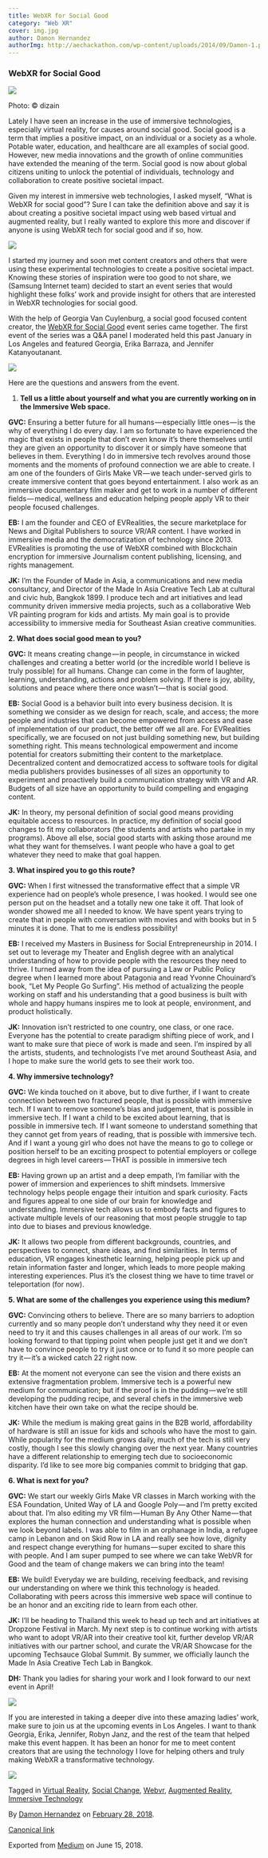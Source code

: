 ```yaml
---
title: WebXR for Social Good
category: "Web XR"
cover: img.jpg
author: Damon Hernandez
authorImg: http://aechackathon.com/wp-content/uploads/2014/09/Damon-1.png
---
```


### WebXR for Social Good

![](https://cdn-images-1.medium.com/max/800/1*-DdJf3jHSVNiSzwP0b6p0w.jpeg)

Photo: © dizain

Lately I have seen an increase in the use of immersive technologies, especially virtual reality, for causes around social good. Social good is a term that implies a positive impact, on an individual or a society as a whole. Potable water, education, and healthcare are all examples of social good. However, new media innovations and the growth of online communities have extended the meaning of the term. Social good is now about global citizens uniting to unlock the potential of individuals, technology and collaboration to create positive societal impact.

Given my interest in immersive web technologies, I asked myself, “What is WebXR for social good”? Sure I can take the definition above and say it is about creating a positive societal impact using web based virtual and augmented reality, but I really wanted to explore this more and discover if anyone is using WebXR tech for social good and if so, how.

![](https://cdn-images-1.medium.com/max/800/1*H19sIsJPoL_ck3Pyz54Qhg.jpeg)

I started my journey and soon met content creators and others that were using these experimental technologies to create a positive societal impact. Knowing these stories of inspiration were too good to not share, we (Samsung Internet team) decided to start an event series that would highlight these folks’ work and provide insight for others that are interested in WebXR technologies for social good.

With the help of Georgia Van Cuylenburg, a social good focused content creator, the [WebXR for Social Good](http://www.webxrforsocialgood.com/) event series came together. The first event of the series was a Q&A panel I moderated held this past January in Los Angeles and featured Georgia, Erika Barraza, and Jennifer Katanyoutanant.

![](https://cdn-images-1.medium.com/max/800/1*AxKtVRAfFnhaS5OVlV5FRw.jpeg)

Here are the questions and answers from the event.

1.  **Tell us a little about yourself and what you are currently working on in the Immersive Web space.**

**GVC:** Ensuring a better future for all humans — especially little ones — is the why of everything I do every day. I am so fortunate to have experienced the magic that exists in people that don’t even know it’s there themselves until they are given an opportunity to discover it or simply have someone that believes in them. Everything I do in immersive tech revolves around those moments and the moments of profound connection we are able to create. I am one of the founders of Girls Make VR — we teach under-served girls to create immersive content that goes beyond entertainment. I also work as an immersive documentary film maker and get to work in a number of different fields — medical, wellness and education helping people apply VR to their people focused challenges.

**EB:** I am the founder and CEO of EVRealities, the secure marketplace for News and Digital Publishers to source VR/AR content. I have worked in immersive media and the democratization of technology since 2013. EVRealities is promoting the use of WebXR combined with Blockchain encryption for immersive Journalism content publishing, licensing, and rights management.

**JK:** I’m the Founder of Made in Asia, a communications and new media consultancy, and Director of the Made In Asia Creative Tech Lab at cultural and civic hub, Bangkok 1899. I produce tech and art initiatives and lead community driven immersive media projects, such as a collaborative Web VR painting program for kids and artists. My main goal is to provide accessibility to immersive media for Southeast Asian creative communities.

**2\. What does social good mean to you?**

**GVC:** It means creating change — in people, in circumstance in wicked challenges and creating a better world (or the incredible world I believe is truly possible) for all humans. Change can come in the form of laughter, learning, understanding, actions and problem solving. If there is joy, ability, solutions and peace where there once wasn’t — that is social good.

**EB:** Social Good is a behavior built into every business decision. It is something we consider as we design for reach, scale, and access; the more people and industries that can become empowered from access and ease of implementation of our product, the better off we all are. For EVRealities specifically, we are focused on not just building something new, but building something right. This means technological empowerment and income potential for creators submitting their content to the marketplace. Decentralized content and democratized access to software tools for digital media publishers provides businesses of all sizes an opportunity to experiment and proactively build a communication strategy with VR and AR. Budgets of all size have an opportunity to build compelling and engaging content.

**JK:** In theory, my personal definition of social good means providing equitable access to resources. In practice, my definition of social good changes to fit my collaborators (the students and artists who partake in my programs). Above all else, social good starts with asking those around me what they want for themselves. I want people who have a goal to get whatever they need to make that goal happen.

**3\. What inspired you to go this route?**

**GVC:** When I first witnessed the transformative effect that a simple VR experience had on people’s whole presence, I was hooked. I would see one person put on the headset and a totally new one take it off. That look of wonder showed me all I needed to know. We have spent years trying to create that in people with conversation with movies and with books but in 5 minutes it is done. That to me is endless possibility!

**EB:** I received my Masters in Business for Social Entrepreneurship in 2014. I set out to leverage my Theater and English degree with an analytical understanding of how to provide people with the resources they need to thrive. I turned away from the idea of pursuing a Law or Public Policy degree when I learned more about Patagonia and read Yvonne Chouinard’s book, “Let My People Go Surfing”. His method of actualizing the people working on staff and his understanding that a good business is built with whole and happy humans inspires me to look at people, environment, and product holistically.

**JK:** Innovation isn’t restricted to one country, one class, or one race. Everyone has the potential to create paradigm shifting piece of work, and I want to make sure that piece of work is made and seen. I’m inspired by all the artists, students, and technologists I’ve met around Southeast Asia, and I hope to make sure the world gets to see their work too.

**4\. Why immersive technology?**

**GVC:** We kinda touched on it above, but to dive further, if I want to create connection between two fractured people, that is possible with immersive tech. If I want to remove someone’s bias and judgement, that is possible in immersive tech. If I want a child to be excited about learning, that is possible in immersive tech. If I want someone to understand something that they cannot get from years of reading, that is possible with immersive tech. And if I want a young girl who does not have the means to go to college or position herself to be an exciting prospect to potential employers or college degrees in high level careers — THAT is possible in immersive tech

**EB:** Having grown up an artist and a deep empath, I’m familiar with the power of immersion and experiences to shift mindsets. Immersive technology helps people engage their intuition and spark curiosity. Facts and figures appeal to one side of our brain for knowledge and understanding. Immersive tech allows us to embody facts and figures to activate multiple levels of our reasoning that most people struggle to tap into due to biases and previous knowledge.

**JK:** It allows two people from different backgrounds, countries, and perspectives to connect, share ideas, and find similarities. In terms of education, VR engages kinesthetic learning, helping people pick up and retain information faster and longer, which leads to more people making interesting experiences. Plus it’s the closest thing we have to time travel or teleportation (for now).

**5\. What are some of the challenges you experience using this medium?**

**GVC:** Convincing others to believe. There are so many barriers to adoption currently and so many people don’t understand why they need it or even need to try it and this causes challenges in all areas of our work. I’m so looking forward to that tipping point when people just get it and we don’t have to convince people to try it just once or to fund it so more people can try it — it’s a wicked catch 22 right now.

**EB:** At the moment not everyone can see the vision and there exists an extensive fragmentation problem. Immersive tech is a powerful new medium for communication; but if the proof is in the pudding — we’re still developing the pudding recipe, and several chefs in the immersive web kitchen have their own take on what the recipe should be.

**JK:** While the medium is making great gains in the B2B world, affordability of hardware is still an issue for kids and schools who have the most to gain. While popularity for the medium grows daily, much of the tech is still very costly, though I see this slowly changing over the next year. Many countries have a different relationship to emerging tech due to socioeconomic disparity. I’d like to see more big companies commit to bridging that gap.

**6\. What is next for you?**

**GVC:** We start our weekly Girls Make VR classes in March working with the ESA Foundation, United Way of LA and Google Poly — and I’m pretty excited about that. I’m also editing my VR film — Human By Any Other Name — that explores the human connection and understanding what is possible when we look beyond labels. I was able to film in an orphanage in India, a refugee camp in Lebanon and on Skid Row in LA and really see how love, dignity and respect change everything for humans — super excited to share this with people. And I am super pumped to see where we can take WebVR for Good and the team of change makers we can bring into the team!

**EB:** We build! Everyday we are building, receiving feedback, and revising our understanding on where we think this technology is headed. Collaborating with peers across this immersive web space will continue to be an honor and an exciting ride to learn from each other.

**JK:** I’ll be heading to Thailand this week to head up tech and art initiatives at Dropzone Festival in March. My next step is to continue working with artists who want to adopt VR/AR into their creative tool kit, further develop VR/AR initiatives with our partner school, and curate the VR/AR Showcase for the upcoming Techsauce Global Summit. By summer, we officially launch the Made In Asia Creative Tech Lab in Bangkok.

**DH:** Thank you ladies for sharing your work and I look forward to our next event in April!

![](https://cdn-images-1.medium.com/max/800/1*Jr5P6KR3cZ8qOejmLkwljg.jpeg)

If you are interested in taking a deeper dive into these amazing ladies’ work, make sure to join us at the upcoming events in Los Angeles. I want to thank Georgia, Erika, Jennifer, Robyn Janz, and the rest of the team that helped make this event happen. It has been an honor for me to meet content creators that are using the technology I love for helping others and truly making WebXR a transformative technology.

![](https://cdn-images-1.medium.com/max/800/1*1gvonpdIOo6cTNpZo1iRsw.jpeg)

Tagged in [Virtual Reality](https://medium.com/tag/virtual-reality), [Social Change](https://medium.com/tag/social-change), [Webvr](https://medium.com/tag/webvr), [Augmented Reality](https://medium.com/tag/augmented-reality), [Immersive Technology](https://medium.com/tag/immersive-technology)

By [Damon Hernandez](https://medium.com/@MetaverseOne) on [February 28, 2018](https://medium.com/p/c1bb01e6b9ec).

[Canonical link](https://medium.com/@MetaverseOne/webxr-for-social-good-c1bb01e6b9ec)

Exported from [Medium](https://medium.com) on June 15, 2018.